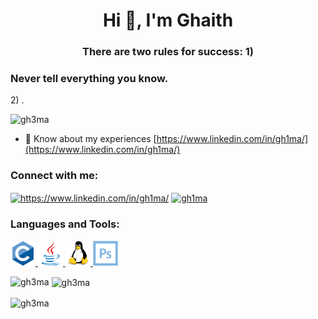 <h1 align="center">Hi 👋, I'm Ghaith</h1>
<h3 align="center">There are two rules for success: 
  1)<h3> Never tell everything you know.</h3>
  2) .</h3>

<p align="left"> <img src="https://komarev.com/ghpvc/?username=gh3ma&label=Profile%20views&color=0e75b6&style=flat" alt="gh3ma" /> </p>

- 📄 Know about my experiences [https://www.linkedin.com/in/gh1ma/](https://www.linkedin.com/in/gh1ma/)

<h3 align="left">Connect with me:</h3>
<p align="left">
<a href="https://linkedin.com/in/https://www.linkedin.com/in/gh1ma/" target="blank"><img align="center" src="https://raw.githubusercontent.com/rahuldkjain/github-profile-readme-generator/master/src/images/icons/Social/linked-in-alt.svg" alt="https://www.linkedin.com/in/gh1ma/" height="30" width="40" /></a>
<a href="https://instagram.com/gh1ma" target="blank"><img align="center" src="https://raw.githubusercontent.com/rahuldkjain/github-profile-readme-generator/master/src/images/icons/Social/instagram.svg" alt="gh1ma" height="30" width="40" /></a>
</p>

<h3 align="left">Languages and Tools:</h3>
<p align="left"> <a href="https://www.cprogramming.com/" target="_blank" rel="noreferrer"> <img src="https://raw.githubusercontent.com/devicons/devicon/master/icons/c/c-original.svg" alt="c" width="40" height="40"/> </a> <a href="https://www.java.com" target="_blank" rel="noreferrer"> <img src="https://raw.githubusercontent.com/devicons/devicon/master/icons/java/java-original.svg" alt="java" width="40" height="40"/> </a> <a href="https://www.linux.org/" target="_blank" rel="noreferrer"> <img src="https://raw.githubusercontent.com/devicons/devicon/master/icons/linux/linux-original.svg" alt="linux" width="40" height="40"/> </a> <a href="https://www.photoshop.com/en" target="_blank" rel="noreferrer"> <img src="https://raw.githubusercontent.com/devicons/devicon/master/icons/photoshop/photoshop-line.svg" alt="photoshop" width="40" height="40"/> </a> </p>

<p><img align="left" src="https://github-readme-stats.vercel.app/api/top-langs?username=gh3ma&show_icons=true&locale=en&layout=compact" alt="gh3ma" /></p>

<p>&nbsp;<img align="center" src="https://github-readme-stats.vercel.app/api?username=gh3ma&show_icons=true&locale=en" alt="gh3ma" /></p>

<p><img align="center" src="https://github-readme-streak-stats.herokuapp.com/?user=gh3ma&" alt="gh3ma" /></p>
